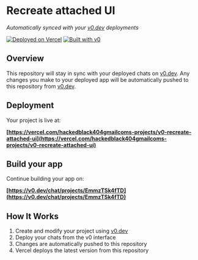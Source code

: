 # Recreate attached UI

*Automatically synced with your [v0.dev](https://v0.dev) deployments*

[![Deployed on Vercel](https://img.shields.io/badge/Deployed%20on-Vercel-black?style=for-the-badge&logo=vercel)](https://vercel.com/hackedblack404gmailcoms-projects/v0-recreate-attached-ui)
[![Built with v0](https://img.shields.io/badge/Built%20with-v0.dev-black?style=for-the-badge)](https://v0.dev/chat/projects/EmmzTSk4fTD)

## Overview

This repository will stay in sync with your deployed chats on [v0.dev](https://v0.dev).
Any changes you make to your deployed app will be automatically pushed to this repository from [v0.dev](https://v0.dev).

## Deployment

Your project is live at:

**[https://vercel.com/hackedblack404gmailcoms-projects/v0-recreate-attached-ui](https://vercel.com/hackedblack404gmailcoms-projects/v0-recreate-attached-ui)**

## Build your app

Continue building your app on:

**[https://v0.dev/chat/projects/EmmzTSk4fTD](https://v0.dev/chat/projects/EmmzTSk4fTD)**

## How It Works

1. Create and modify your project using [v0.dev](https://v0.dev)
2. Deploy your chats from the v0 interface
3. Changes are automatically pushed to this repository
4. Vercel deploys the latest version from this repository
